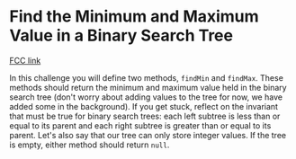 # Find the Minimum and Maximum Value in a Binary Search Tree

[FCC link](https://www.freecodecamp.org/learn/coding-interview-prep/data-structures/find-the-minimum-and-maximum-value-in-a-binary-search-tree)

In this challenge you will define two methods, `findMin` and `findMax`. These methods should return the minimum and maximum value held in the binary search tree (don't worry about adding values to the tree for now, we have added some in the background). If you get stuck, reflect on the invariant that must be true for binary search trees: each left subtree is less than or equal to its parent and each right subtree is greater than or equal to its parent. Let's also say that our tree can only store integer values. If the tree is empty, either method should return `null`.

